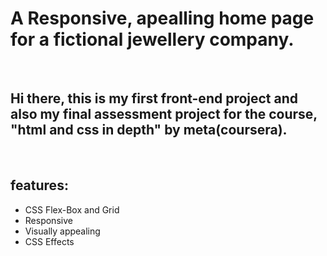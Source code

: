 <h1>A Responsive, apealling home page for a fictional jewellery company.</h1>
<br>
<h2>Hi there, this is my first front-end project and also my final assessment project for the course, "html and css in depth" by meta(coursera).</h2>
<br>
<h2>features:</h2>
<ul>
<li>CSS Flex-Box and Grid</li>
<li>Responsive</li>
<li>Visually appealing</li>
<li>CSS Effects</li>
